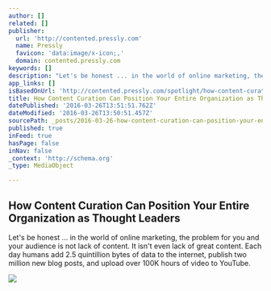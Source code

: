 ```yaml
---
author: []
related: []
publisher:
  url: 'http://contented.pressly.com'
  name: Pressly
  favicon: 'data:image/x-icon;,'
  domain: contented.pressly.com
keywords: []
description: "Let's be honest ... in the world of online marketing, the problem for you and your audience is not lack of content. It isn't even lack of great content. Each day humans add 2.5 quintillion bytes of data to the internet, publish two million new blog posts, and upload over 100K hours of video to YouTube."
app_links: []
isBasedOnUrl: 'http://contented.pressly.com/spotlight/how-content-curation-can-position-your-entire-organization-as-thought-leaders-147171?ref=quuu&utm_content=buffer6779f&utm_medium=social&utm_source=twitter.com&utm_campaign=buffer'
title: How Content Curation Can Position Your Entire Organization as Thought Leaders
datePublished: '2016-03-26T13:51:51.762Z'
dateModified: '2016-03-26T13:50:51.457Z'
sourcePath: _posts/2016-03-26-how-content-curation-can-position-your-entire-organization-a.md
published: true
inFeed: true
hasPage: false
inNav: false
_context: 'http://schema.org'
_type: MediaObject

---
```

<article style=""><h1>How Content Curation Can Position Your Entire Organization as Thought Leaders</h1><p>Let's be honest ... in the world of online marketing, the problem for you and your audience is not lack of content. It isn't even lack of great content. Each day humans add 2.5 quintillion bytes of data to the internet, publish two million new blog posts, and upload over 100K hours of video to YouTube.</p><img src="https://s3.amazonaws.com/pressly-imgrydb/beta/uploads/937582356d68021bba32254d43338760.jpg" /></article>
